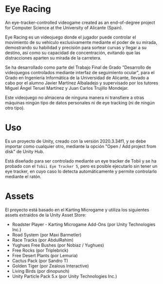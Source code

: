 # Eye Racing
An eye-tracker-controlled videogame created as an end-of-degree project for Computer Science at the University of Alicante (Spain).

Eye Racing es un videojuego donde el jugador puede controlar el movimiento de su vehículo exclusivamente mediante el poder de su mirada, 
demostrando su habilidad y precisión para sortear curvas y llegar a su destino, así como su capacidad de concentración, 
evitando que las distracciones aparten su mirada de la carretera.

Se ha desarrollado como parte del Trabajo Final de Grado "Desarrollo de videojuegos controlados mediante interfaz de seguimiento ocular", 
para el Grado en Ingeniería Informática de la Universidad de Alicante, llevado a cabo por el alumno Javier Martínez Albaladejo
y supervisado por los tutores Miguel Ángel Teruel Martínez y Juan Carlos Trujillo Mondejar.

Este videojuego no almacena de ninguna manera ni transfiere a otras máquinas ningún tipo de datos personales ni de eye tracking (ni de ningún otro tipo).

# Uso

Es un proyecto de Unity, creado con la versión 2020.3.34f1, y se debe importar como cualquier otro, mediante la opción "Open / Add project from disk" de Unity Hub.

Está diseñado para ser controlado mediante un eye tracker de Tobii y se ha probado con el `Tobii Eye Tracker 5`, 
pero es posible ejecutarlo sin tener un eye tracker, en cuyo caso lo detecta automáticamente y permite controlarlo mediante el ratón.

# Assets

El proyecto está basado en el Karting Microgame y utiliza los siguientes assets extraídos de la Unity Asset Store:
* Roadster Player - Karting Microgame Add-Ons (por Unity Technologies Inc.)
* Road System (por Maxi Barmetler)
* Race Tracks (por AbdulRahim)
* Yughues Free Bushes (por Nobiaz / Yughues)
* Free Rocks (por Triplebrick)
* Free Desert Plants (por Lemuria)
* Cactus Pack (por Sandro T)
* Golden Tiger (por Zealous Interactive)
* Living Birds (por dinopunch)
* Unity Particle Pack 5.x (por Unity Technologies Inc.)
